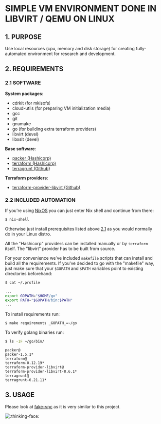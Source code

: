 
SIMPLE VM ENVIRONMENT DONE IN LIBVIRT / QEMU ON LINUX
=====================================================

## 1. PURPOSE

Use local resources (cpu, memory and disk storage) for creating fully-automated environment for research and development.

## 2. REQUIREMENTS

### 2.1 SOFTWARE

__System packages__:
- cdrkit (for mkisofs)
- cloud-utils (for preparing VM initialization media)
- gcc
- git
- gnumake
- go (for building extra terraform providers)
- libvirt (devel)
- libxslt (devel)

__Base software__:
- [packer (Hashicorp)](https://releases.hashicorp.com/packer/)
- [terraform (Hashicorp)](https://releases.hashicorp.com/terraform/)
- [terragrunt (Github)](https://github.com/gruntwork-io/terragrunt/releases)

__Terraform providers__:
- [terraform-provider-libvirt (Github)](https://github.com/dmacvicar/terraform-provider-libvirt/releases)

### 2.2 INCLUDED AUTOMATION

If you're using [NixOS](https://nixos.org/) you can just enter Nix shell and continue from there:
```bash
$ nix-shell
```

Otherwise just install prerequisites listed above [2.1](#21-software) as you would normally do in your Linux distro.

All the "Hashicorp" providers can be installed manually or by `terraform` itself. The "libvirt" provider has to be built from source.

For your convenience we've included `makefile` scripts that can install and build all the requirements. If you've decided to go with the "makefile" way,
just make sure that your `$GOPATH` and `$PATH` variables point to existing directories beforehand:

```bash
$ cat ~/.profile
```
```bash
...
export GOPATH="$HOME/go"
export PATH="$GOPATH/bin:$PATH"
...
```

To install requirements  run:

```bash
$ make requirements _GOPATH_=~/go
```

To verify golang binaries run:

```bash
$ ls -1F ~/go/bin/
```
```
packer@
packer-1.5.1*
terraform@
terraform-0.12.19*
terraform-provider-libvirt@
terraform-provider-libvirt-0.6.1*
terragrunt@
terragrunt-0.21.11*
```

## 3. USAGE

Please look at [fake-vpc](https://github.com/sk4zuzu/fake-vpc) as it is very similar to this project.

![:thinking-face:](https://emojipedia-us.s3.dualstack.us-west-1.amazonaws.com/thumbs/160/twitter/233/thinking-face_1f914.png)

[//]: # ( vim:set ts=2 sw=2 et syn=markdown: )
